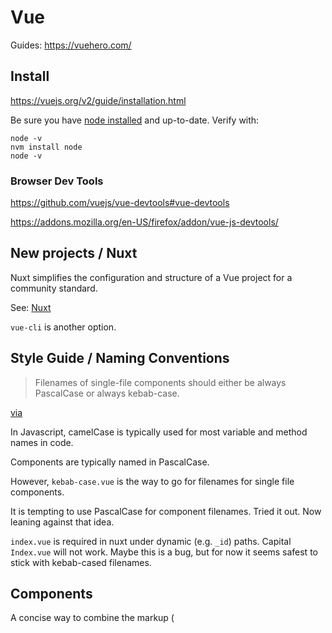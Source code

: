 # Vue

Guides:
https://vuehero.com/


## Install

https://vuejs.org/v2/guide/installation.html

Be sure you have [node installed](node.md) and up-to-date. Verify with:

    node -v
    nvm install node
    node -v


### Browser Dev Tools

https://github.com/vuejs/vue-devtools#vue-devtools

https://addons.mozilla.org/en-US/firefox/addon/vue-js-devtools/


## New projects / Nuxt

Nuxt simplifies the configuration and structure of a Vue project for a community standard. 

See: [Nuxt](nuxt.md)

`vue-cli` is another option. 


## Style Guide / Naming Conventions

> Filenames of single-file components should either be always PascalCase or always kebab-case.

[via](https://vuejs.org/v2/style-guide/#Single-file-component-filename-casing-strongly-recommended)

In Javascript, camelCase is typically used for most variable and method names in code. 

Components are typically named in PascalCase. 

However, `kebab-case.vue` is the way to go for filenames for single file components. 

It is tempting to use PascalCase for component filenames. Tried it out. Now leaning against that idea. 

`index.vue` is required in nuxt under dynamic (e.g. `_id`) paths. Capital `Index.vue` will not work. Maybe this is a bug, but for now it seems safest to stick with kebab-cased filenames. 


## Components

A concise way to combine the markup (<template>), logic (<script>) and styling (<style>) in a single .vue file. 

https://vuejs.org/v2/guide/components.html#Dynamic-Components
Components Basics — Vue.js

For an example template, see
https://gitlab.com/charlesbrandt/web-ui-api-db/-/blob/master/ui/pages/blank.vue

Soon:
https://gitlab.com/charlesbrandt/web-ui-api-db/-/blob/main/ui/pages/blank.vue


### Templates

https://vuejs.org/v2/guide/syntax.html

Common patterns:

List rendering
https://vuejs.org/v2/guide/list.html#key

### Scripts

The script block is where you put logic related to your component. 

data is made up of properties
computed is made up of getters.

via:
https://stackoverflow.com/questions/58931647/nuxt-component-computed-vs-data

### Dynamic Styles

Using variable in vue component to affect CSS styles

https://stackoverflow.com/questions/47322875/vue-js-dynamic-style-with-variables


## Slots & Props

Use Props when you want to pass in a js object to a child component.

Use Slots when you want to pass in template markup to a child component. 

https://medium.com/@nicomeyer/vue-js-slots-vs-props-af87078a8bd
Vue.js: slots vs. props - Nico Meyer - Medium

### Props

Example props. Linters may encourage the full form
```
  // https://vuejs.org/v2/guide/components-props.html#Type-Checks
  // String, Number, Boolean, Array, Object, Date, Function, Symbol
  props: {
    person: {
      type: Object,
      default: () => {},
    },
    list: {
      type: Array,
      default: () => [],
    },
    parameter: {
      type: String,
      default: 'Greetings',
    },
    something: Boolean,
  },
```

https://vuejs.org/v2/guide/components-props.html
Props — Vue.js

### Slots

https://vuejs.org/v2/guide/components-slots.html#Scoped-Slots
Slots — Vue.js
https://github.com/vuejs/rfcs/blob/master/active-rfcs/0001-new-slot-syntax.md
rfcs/0001-new-slot-syntax.md at master · vuejs/rfcs
https://www.google.com/search?client=ubuntu&channel=fs&q=vue+props+vs+slots&ie=utf-8&oe=utf-8
vue props vs slots - Google Search


## Routing

In your script section, use:

    router.push({name: "yourroutename")

router.push("yourroutename") is NOT the same as router.push({name: "yourroutename"). First one defines the route directly. The second one takes the route with the specified name. 

via:
https://stackoverflow.com/questions/35664550/vue-js-redirection-to-another-page

see also: router-link and nuxt-link


## Custom Events

If you need to signal a parent component of something that has happened in a child component, use $emit. 

Note:  
If you've hit a situation where this pattern comes up, it may be a good time to consider using [vuex](vuex.md).

Child component triggers clicked event:

```
export default {
  methods: {
    onClickButton (event) {
      this.$emit('clicked', 'someValue')
    }
  }
}
```

Parent component receive clicked event:

```
<div>
  <child @clicked="onClickChild"></child>
</div>

```

Then, in the parent script block, handle the emitted event as needed:

```
export default {
  methods: {
    onClickChild (value) {
      console.log(value) // someValue
    }
  }
}
```

via:
https://forum.vuejs.org/t/passing-data-back-to-parent/1201


## Renderless Components

https://dev.to/codinglukas/vue-js-pattern-for-async-requests-using-renderless-components-3gd


## Desktop application

For creating a desktop application with Vue, see `vue-nodegui`


## Forms


## Environment Variables (dotenv)

see [Nuxt](nuxt.md)


